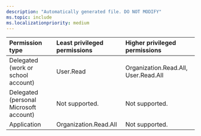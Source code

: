 ```yaml
---
description: "Automatically generated file. DO NOT MODIFY"
ms.topic: include
ms.localizationpriority: medium
---
```


|Permission type|Least privileged permissions|Higher privileged permissions|
|:---|:---|:---|
|Delegated (work or school account)|User.Read|Organization.Read.All, User.Read.All|
|Delegated (personal Microsoft account)|Not supported.|Not supported.|
|Application|Organization.Read.All|Not supported.|

